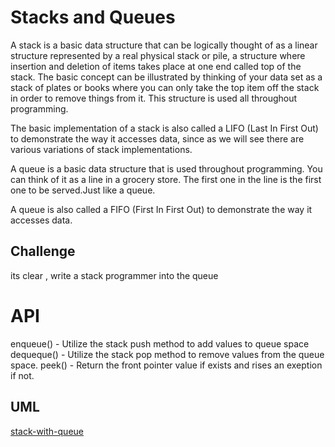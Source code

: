 # Stacks and Queues

A stack is a basic data structure that can be logically thought of as a linear structure represented by a real physical stack or pile, a structure where insertion and deletion of items takes place at one end called top of the stack. The basic concept can be illustrated by thinking of your data set as a stack of plates or books where you can only take the top item off the stack in order to remove things from it. This structure is used all throughout programming.

The basic implementation of a stack is also called a LIFO (Last In First Out) to demonstrate the way it accesses data, since as we will see there are various variations of stack implementations.

A queue is a basic data structure that is used throughout programming. You can think of it as a line in a grocery store. The first one in the line is the first one to be served.Just like a queue.

A queue is also called a FIFO (First In First Out) to demonstrate the way it accesses data.

## Challenge
its clear , write a stack programmer into the queue 

# API
enqueue() - Utilize the stack push method to add values to queue space
dequeque() - Utilize the stack pop method to remove values from the queue space.
peek() - Return the front pointer value if exists and rises an exeption if not.

## UML
[stack-with-queue](https://drive.google.com/file/d/1Zsk0v5wX5SxmOJBeWdrc81hRLdgn4RPR/view?usp=sharing)